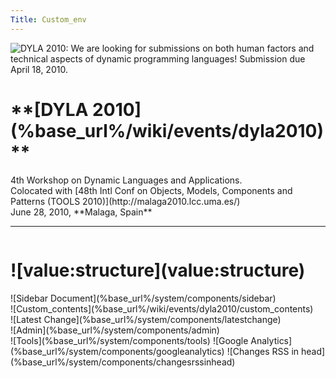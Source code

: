 ```yaml
---
Title: Custom_env
---
```


<div class="container">
    <img class="logo" title="DYLA 2010: We are looking for submissions on both human factors and technical aspects of dynamic programming languages! Submission due April 18, 2010." src="http://scg.unibe.ch/files/e5/mybnohrlon4i7i7dfly1qw0jhzmxhn/dyla2010-web2.png"/>
    <div class="header column span-24 last">
    <h1 class="heading">**[DYLA 2010](%base_url%/wiki/events/dyla2010)**</h1>
    <p>4th Workshop on Dynamic Languages and Applications.
    <br/>Colocated with [48th Intl Conf on Objects, Models, Components and Patterns (TOOLS 2010)](http://malaga2010.lcc.uma.es/)
    <br/>June 28, 2010, **Malaga, Spain**
    </p>
    <hr/>
  </div>  
  <div class="column span-24 last mainbody">
    <h1 class="heading">![value:structure](value:structure)</h1>
    <div class="sidebar column span-6 prepend-2 last">![Sidebar Document](%base_url%/system/components/sidebar)</div>
    <div class="contents column span-16">![Custom_contents](%base_url%/wiki/events/dyla2010/custom_contents)</div>
  </div>
  <div class="footnote">![Latest Change](%base_url%/system/components/latestchange)</div>
  ![Admin](%base_url%/system/components/admin)
</div>
<div class="hidden">
![Tools](%base_url%/system/components/tools)
![Google Analytics](%base_url%/system/components/googleanalytics)
![Changes RSS in head](%base_url%/system/components/changesrssinhead)
</div>
